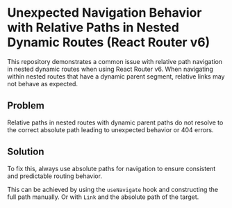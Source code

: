 # Unexpected Navigation Behavior with Relative Paths in Nested Dynamic Routes (React Router v6)

This repository demonstrates a common issue with relative path navigation in nested dynamic routes when using React Router v6.  When navigating within nested routes that have a dynamic parent segment, relative links may not behave as expected.

## Problem

Relative paths in nested routes with dynamic parent paths do not resolve to the correct absolute path leading to unexpected behavior or 404 errors. 

## Solution

To fix this, always use absolute paths for navigation to ensure consistent and predictable routing behavior.

This can be achieved by using the `useNavigate` hook and constructing the full path manually.  Or with `Link` and the absolute path of the target. 